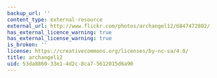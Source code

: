 ```yaml
---
backup_url: ''
content_type: external-resource
external_url: http://www.flickr.com/photos/archangel12/6847472802/
has_external_licence_warning: true
has_external_license_warning: true
is_broken: ''
license: https://creativecommons.org/licenses/by-nc-sa/4.0/
title: archangel12
uid: 53da8860-33e1-4d2c-8ca7-5612015d6a90
---
```

